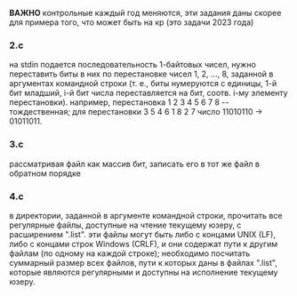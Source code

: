 **ВАЖНО** контрольные каждый год меняются, эти задания даны скорее для примера того, что может быть на кр (это задачи 2023 года)

### 2.c

на stdin подается последовательность 1-байтовых чисел, нужно переставить биты в них по перестановке чисел 1, 2, ..., 8, заданной в аргументах командной строки (т. е., биты нумеруются с единицы, 1-й бит младший, i-й бит числа переставляется на бит, соотв. i-му элементу перестановки). например, перестановка 1 2 3 4 5 6 7 8 -- тождественная; для перестановки 3 5 4 6 1 8 2 7 число 11010110 -> 01011011.

### 3.c 

рассматривая файл как массив бит, записать его в тот же файл в обратном порядке

### 4.c

в директории, заданной в аргументе командной строки, прочитать все регулярные файлы, доступные на чтение текущему юзеру, с расширением ".list". эти файлы могут быть либо с концами UNIX (LF), либо с концами строк Windows (CRLF), и они содержат пути к другим файлам (по одному на каждой строке); необходимо посчитать суммарный размер всех файлов, пути к которых даны в файлах ".list", которые являются регулярными и доступны на исполнение текущему юзеру.
